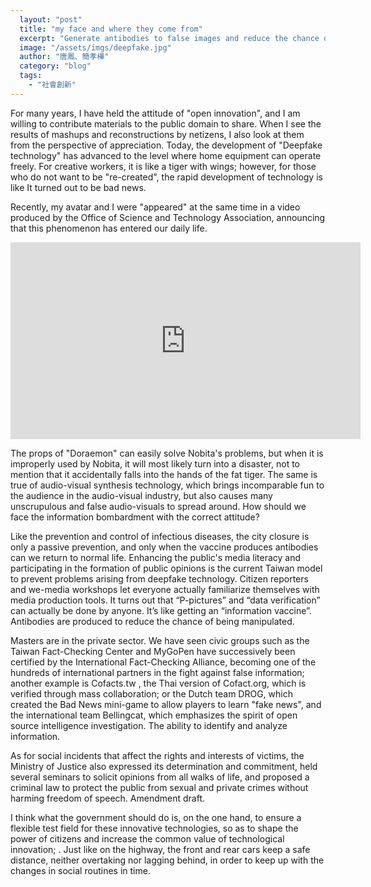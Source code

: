 ```yaml
---
  layout: "post"
  title: "my face and where they come from"
  excerpt: "Generate antibodies to false images and reduce the chance of being manipulated."
  image: "/assets/imgs/deepfake.jpg"
  author: "唐鳳、簡孝樺"
  category: "blog"
  tags: 
    - "社會創新"
---
```



For many years, I have held the attitude of &quot;open innovation&quot;, and I am willing to contribute materials to the public domain to share. When I see the results of mashups and reconstructions by netizens, I also look at them from the perspective of appreciation. Today, the development of &quot;Deepfake technology&quot; has advanced to the level where home equipment can operate freely. For creative workers, it is like a tiger with wings; however, for those who do not want to be &quot;re-created&quot;, the rapid development of technology is like It turned out to be bad news. 

 Recently, my avatar and I were &quot;appeared&quot; at the same time in a video produced by the Office of Science and Technology Association, announcing that this phenomenon has entered our daily life. 

 <iframe width="560" height="315" src="https://www.youtube.com/embed/feCJu4tV4YI" frameborder="0" allowfullscreen></iframe> 

 The props of &quot;Doraemon&quot; can easily solve Nobita&#39;s problems, but when it is improperly used by Nobita, it will most likely turn into a disaster, not to mention that it accidentally falls into the hands of the fat tiger. The same is true of audio-visual synthesis technology, which brings incomparable fun to the audience in the audio-visual industry, but also causes many unscrupulous and false audio-visuals to spread around. How should we face the information bombardment with the correct attitude? 

Like the prevention and control of infectious diseases, the city closure is only a passive prevention, and only when the vaccine produces antibodies can we return to normal life. Enhancing the public&#39;s media literacy and participating in the formation of public opinions is the current Taiwan model to prevent problems arising from deepfake technology. Citizen reporters and we-media workshops let everyone actually familiarize themselves with media production tools. It turns out that “P-pictures” and “data verification” can actually be done by anyone. It’s like getting an “information vaccine”. Antibodies are produced to reduce the chance of being manipulated. 

Masters are in the private sector. We have seen civic groups such as the Taiwan Fact-Checking Center and MyGoPen have successively been certified by the International Fact-Checking Alliance, becoming one of the hundreds of international partners in the fight against false information; another example is Cofacts.tw , the Thai version of Cofact.org, which is verified through mass collaboration; or the Dutch team DROG, which created the Bad News mini-game to allow players to learn &quot;fake news&quot;, and the international team Bellingcat, which emphasizes the spirit of open source intelligence investigation. The ability to identify and analyze information. 

As for social incidents that affect the rights and interests of victims, the Ministry of Justice also expressed its determination and commitment, held several seminars to solicit opinions from all walks of life, and proposed a criminal law to protect the public from sexual and private crimes without harming freedom of speech. Amendment draft. 

I think what the government should do is, on the one hand, to ensure a flexible test field for these innovative technologies, so as to shape the power of citizens and increase the common value of technological innovation; . Just like on the highway, the front and rear cars keep a safe distance, neither overtaking nor lagging behind, in order to keep up with the changes in social routines in time. 
